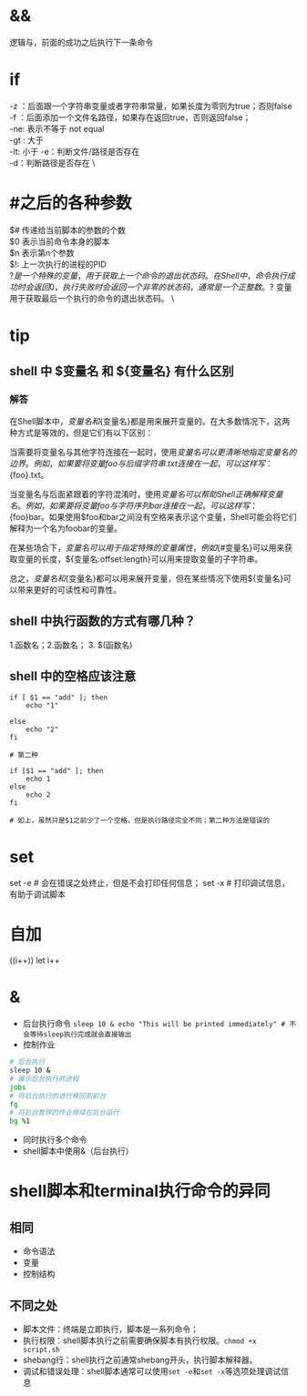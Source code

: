 # &&
逻辑与，前面的成功之后执行下一条命令
# if
-z ：后面跟一个字符串变量或者字符串常量，如果长度为零则为true；否则false \
-f ：后面添加一个文件名路径，如果存在返回true，否则返回false；\
-ne: 表示不等于 not equal \
-gt : 大于 \
-lt: 小于
-e：判断文件/路径是否存在 \
-d：判断路径是否存在 \
#  #之后的各种参数
$# 传递给当前脚本的参数的个数\
$0 表示当前命令本身的脚本 \
$n 表示第n个参数 \
$!: 上一次执行的进程的PID \
$? 是一个特殊的变量，用于获取上一个命令的退出状态码。在Shell中，命令执行成功时会返回0，执行失败时会返回一个非零的状态码，通常是一个正整数。$? 变量用于获取最后一个执行的命令的退出状态码。 \
# tip
## shell 中 $变量名 和 ${变量名} 有什么区别
### 解答
在Shell脚本中，$变量名和${变量名}都是用来展开变量的。在大多数情况下，这两种方式是等效的，但是它们有以下区别：

当需要将变量名与其他字符连接在一起时，使用${变量名}可以更清晰地指定变量名的边界。例如，如果要将变量foo与后缀字符串.txt连接在一起，可以这样写：${foo}.txt。

当变量名与后面紧跟着的字符混淆时，使用${变量名}可以帮助Shell正确解释变量名。例如，如果要将变量foo与字符序列bar连接在一起，可以这样写：${foo}bar。如果使用$foo和bar之间没有空格来表示这个变量，Shell可能会将它们解释为一个名为foobar的变量。

在某些场合下，${变量名}可以用于指定特殊的变量属性，例如${#变量名}可以用来获取变量的长度，${变量名:offset:length}可以用来提取变量的子字符串。

总之，$变量名和${变量名}都可以用来展开变量，但在某些情况下使用${变量名}可以带来更好的可读性和可靠性。
## shell 中执行函数的方式有哪几种？ 
1.函数名；2.函数名； 3. $(函数名)

## shell 中的空格应该注意
```shell
if [ $1 == "add" ]; then
    echo "1"

else
    echo "2"
fi

# 第二种

if [$1 == "add" ]; then
    echo 1
else
    echo 2
fi

# 如上，虽然只是$1之前少了一个空格，但是执行路径完全不同；第二种方法是错误的
```
# set
set -e # 会在错误之处终止，但是不会打印任何信息；
set -x # 打印调试信息，有助于调试脚本
# 自加
((i++))
let i++

# &
* 后台执行命令
`
sleep 10 &
echo "This will be printed immediately" # 不会等待sleep执行完成就会直接输出
`
* 控制作业
``` bash
# 后台执行
sleep 10 &
# 展示后台执行的进程
jobs
# 将后台执行的进行移回到前台
fg
# 将后台暂停的作业继续在后台运行
bg %1
```
* 同时执行多个命令
* shell脚本中使用&（后台执行）
# shell脚本和terminal执行命令的异同
## 相同
* 命令语法
* 变量
* 控制结构
## 不同之处
* 脚本文件：终端是立即执行，脚本是一系列命令；
* 执行权限：shell脚本执行之前需要确保脚本有执行权限。`chmod +x script.sh`
* shebang行：shell执行之前通常shebang开头，执行脚本解释器。
* 调试和错误处理：shell脚本通常可以使用`set -e`和`set -x`等选项处理调试信息